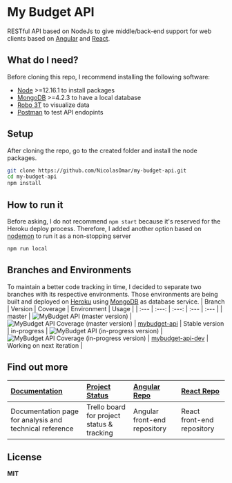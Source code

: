 # My Budget API
RESTful API based on NodeJs to give middle/back-end support for web clients based on [Angular](https://mybudget-angular.herokuapp.com/) and [React](https://mybudget-react.herokuapp.com/).

## What do I need?
Before cloning this repo, I recommend installing the following software:
- [Node](https://nodejs.org/en/download/) >=12.16.1 to install packages
- [MongoDB](https://www.mongodb.com/download-center/community) >=4.2.3 to have a local database
- [Robo 3T](https://robomongo.org/download) to visualize data
- [Postman](https://www.postman.com/downloads/) to test API endopints

## Setup
After cloning the repo, go to the created folder and install the node packages.
```sh
git clone https://github.com/NicolasOmar/my-budget-api.git
cd my-budget-api
npm install
```

## How to run it
Before asking, I do not recommend `npm start` because it's reserved for the Heroku deploy process.
Therefore, I added another option based on [nodemon](https://www.npmjs.com/package/nodemon) to run it as a non-stopping server
```sh
npm run local
```

## Branches and Environments
To maintain a better code tracking in time, I decided to separate two branches with its respective environments.
Those environments are being built and deployed on [Heroku](https://www.heroku.com/) using [MongoDB](https://account.mongodb.com/) as database service.
| Branch | Version | Coverage | Environment | Usage |
| :--- | :---: | :---: | :--- | :--- |
| master | ![MyBudget API (master version)](https://img.shields.io/github/package-json/v/nicolasomar/my-budget-api/master?color=success&label=%20&style=flat-square) | ![MyBudget API Coverage (master version)](https://img.shields.io/codecov/c/github/nicolasomar/my-budget-api/master?label=%20&style=flat-square&logo=codecov) | [mybudget-api](https://mybudget-api.herokuapp.com/) | Stable version
| in-progress | ![MyBudget API (in-progress version)](https://img.shields.io/github/package-json/v/nicolasomar/my-budget-api/in-progress?color=yellow&label=%20&style=flat-square) | ![MyBudget API Coverage (in-progress version)](https://img.shields.io/codecov/c/github/nicolasomar/my-budget-api/in-progress?label=%20&style=flat-square&logo=codecov) | [mybudget-api-dev](https://mybudget-api-dev.herokuapp.com/) | Working on next iteration |

## Find out more
| [Documentation](https://nicolasomar.github.io/my-budget-docs) | [Project Status](https://trello.com/b/R6Yn7vb0/mybudget) | [Angular Repo](https://github.com/NicolasOmar/my-budget-angular) | [React Repo](https://github.com/NicolasOmar/my-budget-react) |
| :--- | :--- | :--- | :--- |
| Documentation page for analysis and technical reference | Trello board for project status & tracking | Angular front-end repository | React front-end repository

## License
**MIT**
